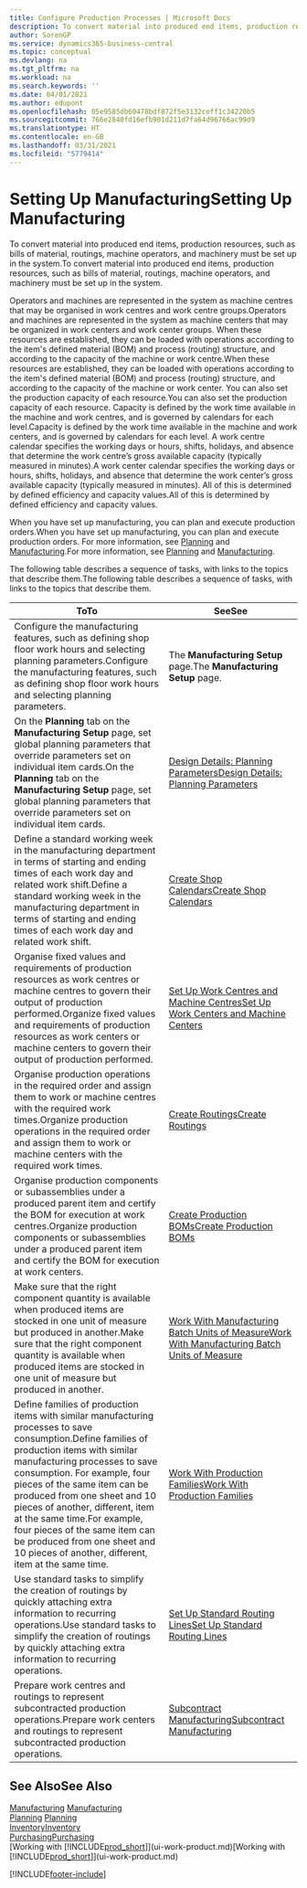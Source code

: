 ```yaml
---
title: Configure Production Processes | Microsoft Docs
description: To convert material into produced end items, production resources, such as bills of material, routings, machine operators, and machinery must be set up in the system.
author: SorenGP
ms.service: dynamics365-business-central
ms.topic: conceptual
ms.devlang: na
ms.tgt_pltfrm: na
ms.workload: na
ms.search.keywords: ''
ms.date: 04/01/2021
ms.author: edupont
ms.openlocfilehash: 05e9585db60478bdf872f5e3132ceff1c34220b5
ms.sourcegitcommit: 766e2840fd16efb901d211d7fa64d96766ac99d9
ms.translationtype: HT
ms.contentlocale: en-GB
ms.lasthandoff: 03/31/2021
ms.locfileid: "5779414"
---
```

# <a name="setting-up-manufacturing"></a><span data-ttu-id="3a3c3-103">Setting Up Manufacturing</span><span class="sxs-lookup"><span data-stu-id="3a3c3-103">Setting Up Manufacturing</span></span>
<span data-ttu-id="3a3c3-104">To convert material into produced end items, production resources, such as bills of material, routings, machine operators, and machinery must be set up in the system.</span><span class="sxs-lookup"><span data-stu-id="3a3c3-104">To convert material into produced end items, production resources, such as bills of material, routings, machine operators, and machinery must be set up in the system.</span></span>

<span data-ttu-id="3a3c3-105">Operators and machines are represented in the system as machine centres that may be organised in work centres and work centre groups.</span><span class="sxs-lookup"><span data-stu-id="3a3c3-105">Operators and machines are represented in the system as machine centers that may be organized in work centers and work center groups.</span></span> <span data-ttu-id="3a3c3-106">When these resources are established, they can be loaded with operations according to the item's defined material (BOM) and process (routing) structure, and according to the capacity of the machine or work centre.</span><span class="sxs-lookup"><span data-stu-id="3a3c3-106">When these resources are established, they can be loaded with operations according to the item's defined material (BOM) and process (routing) structure, and according to the capacity of the machine or work center.</span></span> <span data-ttu-id="3a3c3-107">You can also set the production capacity of each resource.</span><span class="sxs-lookup"><span data-stu-id="3a3c3-107">You can also set the production capacity of each resource.</span></span> <span data-ttu-id="3a3c3-108">Capacity is defined by the work time available in the machine and work centres, and is governed by calendars for each level.</span><span class="sxs-lookup"><span data-stu-id="3a3c3-108">Capacity is defined by the work time available in the machine and work centers, and is governed by calendars for each level.</span></span> <span data-ttu-id="3a3c3-109">A work centre calendar specifies the working days or hours, shifts, holidays, and absence that determine the work centre’s gross available capacity (typically measured in minutes).</span><span class="sxs-lookup"><span data-stu-id="3a3c3-109">A work center calendar specifies the working days or hours, shifts, holidays, and absence that determine the work center’s gross available capacity (typically measured in minutes).</span></span> <span data-ttu-id="3a3c3-110">All of this is determined by defined efficiency and capacity values.</span><span class="sxs-lookup"><span data-stu-id="3a3c3-110">All of this is determined by defined efficiency and capacity values.</span></span>  

<span data-ttu-id="3a3c3-111">When you have set up manufacturing, you can plan and execute production orders.</span><span class="sxs-lookup"><span data-stu-id="3a3c3-111">When you have set up manufacturing, you can plan and execute production orders.</span></span> <span data-ttu-id="3a3c3-112">For more information, see [Planning](production-planning.md) and [Manufacturing](production-manage-manufacturing.md).</span><span class="sxs-lookup"><span data-stu-id="3a3c3-112">For more information, see [Planning](production-planning.md) and [Manufacturing](production-manage-manufacturing.md).</span></span>  



 <span data-ttu-id="3a3c3-113">The following table describes a sequence of tasks, with links to the topics that describe them.</span><span class="sxs-lookup"><span data-stu-id="3a3c3-113">The following table describes a sequence of tasks, with links to the topics that describe them.</span></span>   

|<span data-ttu-id="3a3c3-114">**To**</span><span class="sxs-lookup"><span data-stu-id="3a3c3-114">**To**</span></span>|<span data-ttu-id="3a3c3-115">**See**</span><span class="sxs-lookup"><span data-stu-id="3a3c3-115">**See**</span></span>|  
|------------|-------------|  
|<span data-ttu-id="3a3c3-116">Configure the manufacturing features, such as defining shop floor work hours and selecting planning parameters.</span><span class="sxs-lookup"><span data-stu-id="3a3c3-116">Configure the manufacturing features, such as defining shop floor work hours and selecting planning parameters.</span></span>|<span data-ttu-id="3a3c3-117">The **Manufacturing Setup** page.</span><span class="sxs-lookup"><span data-stu-id="3a3c3-117">The **Manufacturing Setup** page.</span></span>|
|<span data-ttu-id="3a3c3-118">On the **Planning** tab on the **Manufacturing Setup** page, set global planning parameters that override parameters set on individual item cards.</span><span class="sxs-lookup"><span data-stu-id="3a3c3-118">On the **Planning** tab on the **Manufacturing Setup** page, set global planning parameters that override parameters set on individual item cards.</span></span>|[<span data-ttu-id="3a3c3-119">Design Details: Planning Parameters</span><span class="sxs-lookup"><span data-stu-id="3a3c3-119">Design Details: Planning Parameters</span></span>](design-details-planning-parameters.md)|
|<span data-ttu-id="3a3c3-120">Define a standard working week in the manufacturing department in terms of starting and ending times of each work day and related work shift.</span><span class="sxs-lookup"><span data-stu-id="3a3c3-120">Define a standard working week in the manufacturing department in terms of starting and ending times of each work day and related work shift.</span></span>|[<span data-ttu-id="3a3c3-121">Create Shop Calendars</span><span class="sxs-lookup"><span data-stu-id="3a3c3-121">Create Shop Calendars</span></span>](production-how-to-create-work-center-calendars.md)|  
|<span data-ttu-id="3a3c3-122">Organise fixed values and requirements of production resources as work centres or machine centres to govern their output of production performed.</span><span class="sxs-lookup"><span data-stu-id="3a3c3-122">Organize fixed values and requirements of production resources as work centers or machine centers to govern their output of production performed.</span></span>|[<span data-ttu-id="3a3c3-123">Set Up Work Centres and Machine Centres</span><span class="sxs-lookup"><span data-stu-id="3a3c3-123">Set Up Work Centers and Machine Centers</span></span>](production-how-to-set-up-work-and-machine-centers.md)|
|<span data-ttu-id="3a3c3-124">Organise production operations in the required order and assign them to work or machine centres with the required work times.</span><span class="sxs-lookup"><span data-stu-id="3a3c3-124">Organize production operations in the required order and assign them to work or machine centers with the required work times.</span></span>|[<span data-ttu-id="3a3c3-125">Create Routings</span><span class="sxs-lookup"><span data-stu-id="3a3c3-125">Create Routings</span></span>](production-how-to-create-routings.md)|
|<span data-ttu-id="3a3c3-126">Organise production components or subassemblies under a produced parent item and certify the BOM for execution at work centres.</span><span class="sxs-lookup"><span data-stu-id="3a3c3-126">Organize production components or subassemblies under a produced parent item and certify the BOM for execution at work centers.</span></span>|[<span data-ttu-id="3a3c3-127">Create Production BOMs</span><span class="sxs-lookup"><span data-stu-id="3a3c3-127">Create Production BOMs</span></span>](production-how-to-create-production-boms.md)|
|<span data-ttu-id="3a3c3-128">Make sure that the right component quantity is available when produced items are stocked in one unit of measure but produced in another.</span><span class="sxs-lookup"><span data-stu-id="3a3c3-128">Make sure that the right component quantity is available when produced items are stocked in one unit of measure but produced in another.</span></span>|[<span data-ttu-id="3a3c3-129">Work With Manufacturing Batch Units of Measure</span><span class="sxs-lookup"><span data-stu-id="3a3c3-129">Work With Manufacturing Batch Units of Measure</span></span>](production-how-to-use-the-manufacturing-batch-unit-of-measure.md)|  
|<span data-ttu-id="3a3c3-130">Define families of production items with similar manufacturing processes to save consumption.</span><span class="sxs-lookup"><span data-stu-id="3a3c3-130">Define families of production items with similar manufacturing processes to save consumption.</span></span> <span data-ttu-id="3a3c3-131">For example, four pieces of the same item can be produced from one sheet and 10 pieces of another, different, item at the same time.</span><span class="sxs-lookup"><span data-stu-id="3a3c3-131">For example, four pieces of the same item can be produced from one sheet and 10 pieces of another, different, item at the same time.</span></span>|[<span data-ttu-id="3a3c3-132">Work With Production Families</span><span class="sxs-lookup"><span data-stu-id="3a3c3-132">Work With Production Families</span></span>](production-how-work-family.md)|
|<span data-ttu-id="3a3c3-133">Use standard tasks to simplify the creation of routings by quickly attaching extra information to recurring operations.</span><span class="sxs-lookup"><span data-stu-id="3a3c3-133">Use standard tasks to simplify the creation of routings by quickly attaching extra information to recurring operations.</span></span>|[<span data-ttu-id="3a3c3-134">Set Up Standard Routing Lines</span><span class="sxs-lookup"><span data-stu-id="3a3c3-134">Set Up Standard Routing Lines</span></span>](production-how-set-up-standard-routing-lines.md)|  
|<span data-ttu-id="3a3c3-135">Prepare work centres and routings to represent subcontracted production operations.</span><span class="sxs-lookup"><span data-stu-id="3a3c3-135">Prepare work centers and routings to represent subcontracted production operations.</span></span>|[<span data-ttu-id="3a3c3-136">Subcontract Manufacturing</span><span class="sxs-lookup"><span data-stu-id="3a3c3-136">Subcontract Manufacturing</span></span>](production-how-to-subcontract-manufacturing.md)|  

## <a name="see-also"></a><span data-ttu-id="3a3c3-137">See Also</span><span class="sxs-lookup"><span data-stu-id="3a3c3-137">See Also</span></span>
<span data-ttu-id="3a3c3-138">[Manufacturing](production-manage-manufacturing.md)  </span><span class="sxs-lookup"><span data-stu-id="3a3c3-138">[Manufacturing](production-manage-manufacturing.md)  </span></span>  
<span data-ttu-id="3a3c3-139">[Planning](production-planning.md) </span><span class="sxs-lookup"><span data-stu-id="3a3c3-139">[Planning](production-planning.md) </span></span>  
[<span data-ttu-id="3a3c3-140">Inventory</span><span class="sxs-lookup"><span data-stu-id="3a3c3-140">Inventory</span></span>](inventory-manage-inventory.md)  
[<span data-ttu-id="3a3c3-141">Purchasing</span><span class="sxs-lookup"><span data-stu-id="3a3c3-141">Purchasing</span></span>](purchasing-manage-purchasing.md)  
<span data-ttu-id="3a3c3-142">[Working with [!INCLUDE[prod_short](includes/prod_short.md)]](ui-work-product.md)</span><span class="sxs-lookup"><span data-stu-id="3a3c3-142">[Working with [!INCLUDE[prod_short](includes/prod_short.md)]](ui-work-product.md)</span></span>


[!INCLUDE[footer-include](includes/footer-banner.md)]